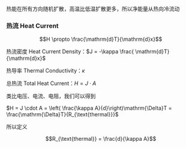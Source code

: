 热能在所有方向随机扩散，高温比低温扩散更多，所以净能量从热向冷流动

### 热流 Heat Current


$$H \propto \frac{\mathrm{d}T}{\mathrm{d}x}$$

热流密度 Heat Current Density：$J = -\kappa \frac{ \mathrm{d}T}{\mathrm{d}x}$

热导率 Thermal Conductivity：$\kappa$

总热流 Total Heat Current：$H = J \cdot A$

类比电压、电流、电阻，我们可以得到

$H = J \cdot A = \left( \frac{\kappa A}{d}\right)\mathrm{\Delta}T = \frac{\mathrm{\Delta}T}{R_{\text{thermal}}}$

所以定义

$$R_{\text{thermal}} = \frac{d}{\kappa A}$$